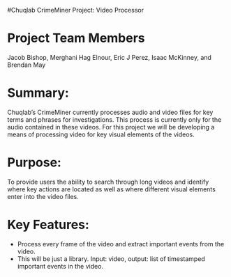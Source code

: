 #Chuqlab CrimeMiner Project: Video Processor

# Project Team Members
Jacob Bishop, Merghani Hag Elnour, Eric J Perez, Isaac McKinney, and Brendan May

# Summary: 
Chuqlab’s CrimeMiner currently processes audio and video files for key terms and phrases for investigations. This process is currently only for the audio contained in these videos. For this project we will be developing a means of processing video for key visual elements of the videos.   


# Purpose:
To provide users the ability to search through long videos and identify where key actions are located as well as where different visual elements enter into the video files. 

# Key Features:
- Process every frame of the video and extract important events from the video.
- This will be just a library. Input: video, output: list of timestamped important events in the video.



